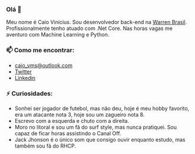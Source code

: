 ### Olá 👋

Meu nome é Caio Vinícius. Sou desenvolvedor back-end na [Warren Brasil](https://warren.com.br). Profissionalmente tenho atuado com .Net Core. Nas horas vagas me aventuro com Machine Learning e Python. 


### 📫 Como me encontrar:

- caio_vms@outlook.com
- [Twitter](https://twitter.com/caio_vms)
- [Linkedin](https://www.linkedin.com/in/caioviniciusmenesessilva/)


### ⚡ Curiosidades:

- Sonhei ser jogador de futebol, mas não deu, hoje é meu hobby favorito, era um atacante nota 3, hoje sou um zagueiro nota 8.
- Escrevo com a esquerda e chuto com a direita.
- Moro no litoral e sou um fã do surf style, mas nunca pratiquei. Sou capaz de ficar horas assistindo o Canal Off.
- Jack Jhonson é o único som que consigo ouvir enquanto estudo, mas também sou fã do RHCP. 
